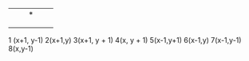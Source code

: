 |   |   |     |   |   |
|---|---|-----|---|---|
|   |   | *   |   |   |
|   |   |     |   |   |
|   |   |     |   |   |

1 (x+1, y-1)
2(x+1,y)
3(x+1, y + 1)
4(x, y + 1)
5(x-1,y+1)
6(x-1,y)
7(x-1,y-1)
8(x,y-1)